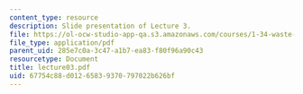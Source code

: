 ```yaml
---
content_type: resource
description: Slide presentation of Lecture 3.
file: https://ol-ocw-studio-app-qa.s3.amazonaws.com/courses/1-34-waste-containment-and-remediation-technology-spring-2004/67754c88d01265839370797022b626bf_lecture03.pdf
file_type: application/pdf
parent_uid: 285e7c0a-3c47-a1b7-ea83-f80f96a90c43
resourcetype: Document
title: lecture03.pdf
uid: 67754c88-d012-6583-9370-797022b626bf
---
```

